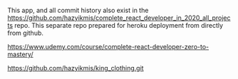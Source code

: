 This app, and all commit history also exist in the https://github.com/hazyikmis/complete_react_developer_in_2020_all_projects repo. This separate repo prepared for heroku deployment from directly from github.

https://www.udemy.com/course/complete-react-developer-zero-to-mastery/

https://github.com/hazyikmis/king_clothing.git

